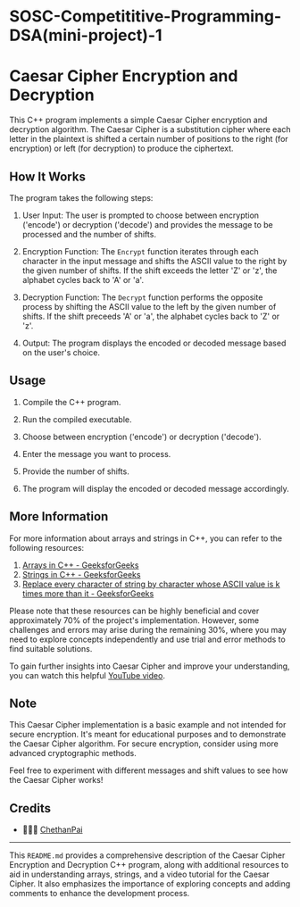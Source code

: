 # SOSC-Competititive-Programming-DSA(mini-project)-1

# Caesar Cipher Encryption and Decryption

This C++ program implements a simple Caesar Cipher encryption and decryption algorithm. The Caesar Cipher is a substitution cipher where each letter in the plaintext is shifted a certain number of positions to the right (for encryption) or left (for decryption) to produce the ciphertext.

## How It Works

The program takes the following steps:

1. User Input: The user is prompted to choose between encryption ('encode') or decryption ('decode') and provides the message to be processed and the number of shifts.

2. Encryption Function: The `Encrypt` function iterates through each character in the input message and shifts the ASCII value to the right by the given number of shifts. If the shift exceeds the letter 'Z' or 'z', the alphabet cycles back to 'A' or 'a'.

3. Decryption Function: The `Decrypt` function performs the opposite process by shifting the ASCII value to the left by the given number of shifts. If the shift preceeds 'A' or 'a', the alphabet cycles back to 'Z' or 'z'.

4. Output: The program displays the encoded or decoded message based on the user's choice.

## Usage

1. Compile the C++ program.

2. Run the compiled executable.

3. Choose between encryption ('encode') or decryption ('decode').

4. Enter the message you want to process.

5. Provide the number of shifts.

6. The program will display the encoded or decoded message accordingly.

## More Information

For more information about arrays and strings in C++, you can refer to the following resources:

1. [Arrays in C++ - GeeksforGeeks](https://www.geeksforgeeks.org/what-is-array/)
2. [Strings in C++ - GeeksforGeeks](https://www.geeksforgeeks.org/strings-in-c/)
3. [Replace every character of string by character whose ASCII value is k times more than it - GeeksforGeeks](https://www.geeksforgeeks.org/replace-every-character-of-string-by-character-whose-ascii-value-is-k-times-more-than-it/)

Please note that these resources can be highly beneficial and cover approximately 70% of the project's implementation. However, some challenges and errors may arise during the remaining 30%, where you may need to explore concepts independently and use trial and error methods to find suitable solutions.

To gain further insights into Caesar Cipher and improve your understanding, you can watch this helpful [YouTube video](https://youtu.be/sMOZf4GN3oc).

## Note
This Caesar Cipher implementation is a basic example and not intended for secure encryption. It's meant for educational purposes and to demonstrate the Caesar Cipher algorithm. For secure encryption, consider using more advanced cryptographic methods.

Feel free to experiment with different messages and shift values to see how the Caesar Cipher works!

## Credits 

- 🧑🏻‍💻 [ChethanPai](https://github.com/CheetahCodes21)

---
This `README.md` provides a comprehensive description of the Caesar Cipher Encryption and Decryption C++ program, along with additional resources to aid in understanding arrays, strings, and a video tutorial for the Caesar Cipher. It also emphasizes the importance of exploring concepts and adding comments to enhance the development process.
